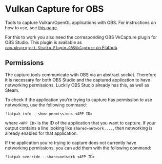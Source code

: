 Vulkan Capture for OBS
======================

Tools to capture Vulkan/OpenGL applications with OBS. For instructions on how to use, see [this page](https://github.com/nowrep/obs-vkcapture#usage).

For this to work you also need the corresponding OBS VkCapture plugin for OBS Studio. This plugin is available as [`com.obsproject.Studio.Plugin.OBSVkCapture` on Flathub](https://github.com/flathub/com.obsproject.Studio.Plugin.OBSVkCapture).

Permissions
-----------

The capture tools communicate with OBS via an abstract socket. Therefore it is necessary for both OBS Studio and the captured application to have networking permissions. Luckily OBS Studio already has this, as well as Steam.

To check if the application you're trying to capture has permission to use networking, use the following command:
```
flatpak info --show-permissions <APP ID>
```
where `<APP ID>` is the ID of the application that you want to capture.
If your output contains a line looking like `shared=network,...`, then
networking is already enabled for that application.

If the application you're trying to capture does not currently have networking permissions, you can add them with the following command:
```
flatpak override --share=network <APP ID>
```